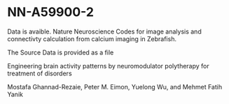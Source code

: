 # NN-A59900-2

Data is avaible. 
Nature Neuroscience Codes for image analysis and connectivty calculation from calcium imaging in Zebrafish.

The Source Data is provided as a file

Engineering brain activity patterns by neuromodulator polytherapy for treatment of disorders

Mostafa Ghannad-Rezaie, Peter M. Eimon, Yuelong Wu, and Mehmet Fatih Yanik




